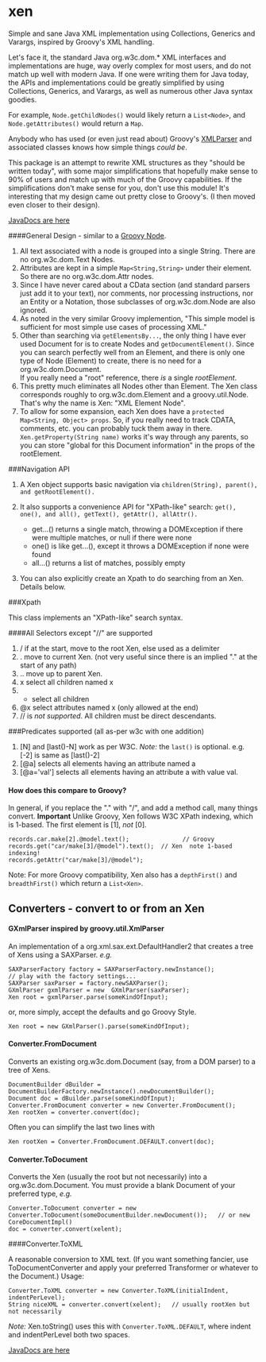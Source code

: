 xen
======

Simple and sane Java XML implementation using Collections, Generics and Varargs, inspired by Groovy's XML handling.

Let's face it, the standard Java org.w3c.dom.* XML interfaces and implementations are huge, way overly complex for most users,
and do not match up well with modern Java.  If one were writing them for Java today, the APIs and implementations could be greatly simplified
by using Collections, Generics, and Varargs, as well as numerous other Java syntax goodies.

For example, `Node.getChildNodes()` would likely return a `List<Node>`, and `Node.getAttributes()` would return a `Map`.

Anybody who has used (or even just read about) Groovy's [XMLParser](http://groovy.codehaus.org/api/groovy/util/XmlParser.html) and associated classes knows how simple things _could be_.

This package is an attempt to rewrite XML structures as they "should be written today", with some major simplifications
that hopefully make sense to 90% of users and match up with much of the Groovy capabilities.  If the simplifications don't make sense for you, don't use this module!
It's interesting that my design came out pretty close to Groovy's.  (I then moved even closer to their design).

[JavaDocs are here](http://morganconrad.github.io/xen/javadocs/)

####General Design - similar to a [Groovy Node](http://groovy.codehaus.org/api/groovy/util/Node.html).

 1. All text associated with a node is grouped into a single String.  There are no org.w3c.dom.Text Nodes.
 2. Attributes are kept in a simple `Map<String,String>` under their element.  So there are no org.w3c.dom.Attr nodes.
 3. Since I have never cared about a CData section (and standard parsers just add it to your text), nor comments, nor processing instructions,
 nor an Entity or a Notation, those subclasses of org.w3c.dom.Node are also ignored.  
 4. As noted in the very similar Groovy implemention, "This simple model is sufficient for most simple use cases of processing XML." 
 4. Other than searching via `getElementsBy...`, the only thing I have ever used Document for is to create Nodes and `getDocumentElement()`.
 Since you can search perfectly well from an Element, and there is only one type of Node (Element) to create, there is no need for a org.w3c.dom.Document.  
 If you really need a "root" reference,  there _is_ a single  _rootElement_.
 5. This pretty much eliminates all Nodes other than Element.  The Xen class corresponds roughly to org.w3c.dom.Element and a groovy.util.Node.
 That's why the name is Xen: "XML Element Node".
 6. To allow for some expansion, each Xen does have a `protected Map<String, Object> props`.  So, if you really need to track
  CDATA, comments, etc. you can probably tuck them away in there.  `Xen.getProperty(String name)` works it's way through any
  parents, so you can store "global for this Document information" in the props of the rootElement.

###Navigation API

 1. A Xen object supports basic navigation via `children(String), parent(), and getRootElement().`
 2. It also supports a convenience API for "XPath-like" search: `get(), one(), and all(), getText(), getAttr(), allAttr().`
 
    - get...() returns a single match, throwing a DOMException if there were multiple matches, or null if there were none
    - one()    is like get...(), except it throws a DOMException if none were found
    - all...() returns a list of matches, possibly empty
 3. You can also explicitly create an Xpath to do searching from an Xen.   Details below.

###Xpath

This class implements an "XPath-like" search syntax.

####All Selectors except "//" are supported
 1. /   if at the start, move to the root Xen, else used as a delimiter
 2. .   move to current Xen.  (not very useful since there is an implied "." at the start of any path)
 3. ..  move up to parent Xen.
 4. x   select all children named x
 5. *   select all children
 6. @x  select attributes named x (only allowed at the end)
 7. // is _not supported_.  All children must be direct descendants.

 ###Predicates supported (all as-per w3c with one addition)
 1. [N] and [last()-N] work as per W3C.  _Note:_ the `last()` is optional.  e.g. [-2] is same as [last()-2]
 2. [@a]  selects all elements having an attribute named a
 3. [@a='val'] selects all elements having an attribute a with value val.


#### How does this compare to Groovy?

In general, if you replace the "." with "/", and add a method call, many things convert.
**Important**  Unlike Groovy, Xen follows W3C XPath indexing, which is 1-based.  The first element is \[1\], *not* \[0\].

    records.car.make[2].@model.text();               // Groovy
    records.get("car/make[3]/@model").text();  // Xen  note 1-based indexing!
    records.getAttr("car/make[3]/@model");

Note:  For more Groovy compatibility, Xen also has a `depthFirst()` and `breadthFirst()` which return a `List<Xen>`.

Converters - convert to or from an Xen
-----

#### GXmlParser inspired by groovy.util.XmlParser

An implementation of a org.xml.sax.ext.DefaultHandler2 that creates a tree of Xens using a SAXParser.  _e.g._

    SAXParserFactory factory = SAXParserFactory.newInstance();
    // play with the factory settings...
    SAXParser saxParser = factory.newSAXParser();
    GXmlParser gxmlParser = new  GXmlParser(saxParser);
    Xen root = gxmlParser.parse(someKindOfInput);
    
or, more simply, accept the defaults and go Groovy Style.
    
    Xen root = new GXmlParser().parse(someKindOfInput);
    

#### Converter.FromDocument

Converts an existing org.w3c.dom.Document (say, from a DOM parser) to a tree of Xens.

    DocumentBuilder dBuilder = DocumentBuilderFactory.newInstance().newDocumentBuilder();
    Document doc = dBuilder.parse(someKindOfInput);
    Converter.FromDocument converter = new Converter.FromDocument();
    Xen rootXen = converter.convert(doc);
    
Often you can simplify the last two lines with

    Xen rootXen = Converter.FromDocument.DEFAULT.convert(doc);

#### Converter.ToDocument

Converts the Xen (usually the root but not necessarily) into a org.w3c.dom.Document.  You must provide a blank Document of your preferred type, _e.g._

    Converter.ToDocument converter = new Converter.ToDocument(someDocumentBuilder.newDocument());   // or new CoreDocumentImpl()
    doc = converter.convert(xelent);

####Converter.ToXML

A reasonable conversion to XML text.  (If you want something fancier, use ToDocumentConverter and apply your
preferred Transformer or whatever to the Document.)  Usage:

    Converter.ToXML converter = new Converter.ToXML(initialIndent, indentPerLevel);
    String niceXML = converter.convert(xelent);   // usually rootXen but not necessarily

_Note:_   Xen.toString() uses this with `Converter.ToXML.DEFAULT`, where indent and indentPerLevel both two spaces.

[JavaDocs are here](http://morganconrad.github.io/xen/javadocs/)